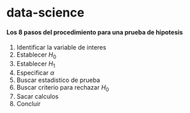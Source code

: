 # data-science

#### Los 8 pasos del procedimiento para una prueba de hipotesis
1. Identificar la variable de interes
2. Establecer $H_{0}$
3. Establecer $H_{1}$
4. Especificar $\alpha$
5. Buscar estadistico de prueba
6. Buscar criterio para rechazar $H_{0}$
7. Sacar calculos
8. Concluir
